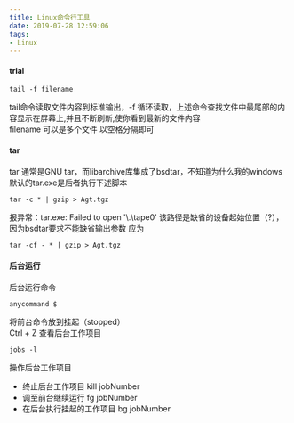 ```yaml
---
title: Linux命令行工具
date: 2019-07-28 12:59:06
tags:
- Linux
---
```

#### trial
```
tail -f filename
```
tail命令读取文件内容到标准输出，-f 循环读取，上述命令查找文件中最尾部的内容显示在屏幕上,并且不断刷新,使你看到最新的文件内容<br>
filename 可以是多个文件 以空格分隔即可

#### tar
tar 通常是GNU tar，而libarchive库集成了bsdtar，不知道为什么我的windows默认的tar.exe是后者执行下述脚本
```
tar -c * | gzip > Agt.tgz
```
报异常：tar.exe: Failed to open '\\.\tape0'
该路径是缺省的设备起始位置（?），因为bsdtar要求不能缺省输出参数 应为
```
tar -cf - * | gzip > Agt.tgz
```
#### 后台运行
后台运行命令
```
anycommand $
```
将前台命令放到挂起（stopped）<br>
Ctrl + Z
查看后台工作项目
```
jobs -l
```
操作后台工作项目
+ 终止后台工作项目 kill jobNumber
+ 调至前台继续运行 fg jobNumber
+ 在后台执行挂起的工作项目 bg jobNumber